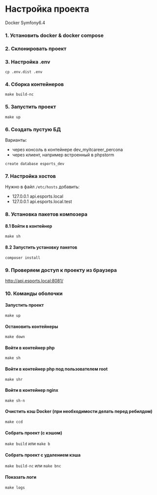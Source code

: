 # Настройка проекта
Docker Symfony6.4

### 1. Установить docker & docker compose
### 2. Склонировать проект
### 3. Настройка .env

`cp .env.dist .env`

### 4. Сборка контейнеров

`make build-nc`

### 5. Запустить проект

`make up`

### 6. Создать пустую БД

Варианты:
- через консоль в контейнере dev_myitcareer_percona
- через клиент, например встроенный в phpstorm

`create database esports_dev`

### 7. Настройка хостов
Нужно в файл `/etc/hosts` добавить:

- 127.0.0.1 api.esports.local
- 127.0.0.1 api.esports.local.test

### 8. Установка пакетов композера

#### 8.1 Войти в контейнер

`make sh`

#### 8.2 Запустить установку пакетов

`composer install`

### 9. Проверяем доступ к проекту из браузера

http://api.esports.local:8081/

### 10. Команды оболочки

#### Запустить проект
`make up`

#### Остановить контейнеры
`make down`

#### Войти в контейнер php
`make sh`

#### Войти в контейнер php под пользователем root
`make shr`

#### Войти в контейнер nginx
`make sh-n`

#### Очистить кэш Docker (при необходимости делать перед ребилдом)
`make ccd`

#### Собрать проект (с кэшом)
`make build` или `make b`

#### Собрать проект с удалением кэша
`make build-nc` или `make bnc`

#### Показать логи
`make logs`












